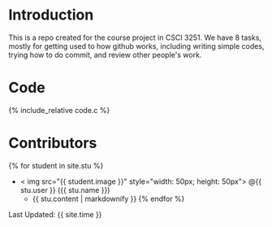 # Introduction
This is a repo created for the course project in CSCI 3251. We have 8 tasks, mostly for getting used to how github works, including writing simple codes, trying how to do commit, and review other people's work.
# Code
{% include_relative code.c %} 
# Contributors

{% for student in site.stu %}
  * < img src="{{ student.image }}" style="width: 50px; height: 50px"> @{{ stu.user }} ({{ stu.name }})
    * {{ stu.content | markdownify }}
{% endfor %}

Last Updated: {{ site.time }}

